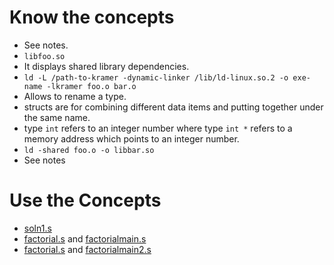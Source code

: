 # Know the concepts

* See notes.
* `libfoo.so`
* It displays shared library dependencies.
* `ld -L /path-to-kramer -dynamic-linker /lib/ld-linux.so.2 -o exe-name -lkramer foo.o bar.o`
* Allows to rename a type.
* structs are for combining different data items and putting together under the same name.
* type `int` refers to an integer number where type `int *` refers to a memory address which points to an integer number.
* `ld -shared foo.o -o libbar.so`
* See notes

# Use the Concepts

* [soln1.s](./code/soln1.s)
* [factorial.s](./code/factorial.s) and [factorialmain.s](./code/factorialmain.s)
* [factorial.s](./code/factorial.s) and [factorialmain2.s](./code/factorialmain2.s)
